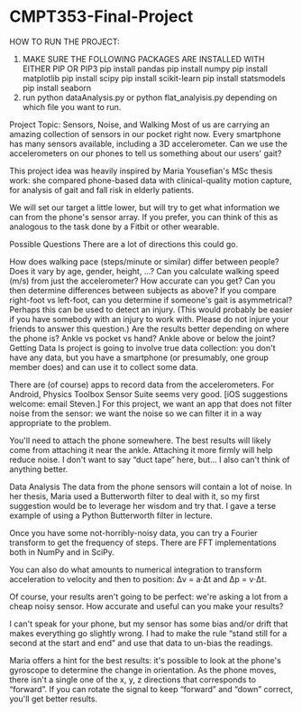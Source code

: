 # CMPT353-Final-Project
HOW TO RUN THE PROJECT:
1) MAKE SURE THE FOLLOWING PACKAGES ARE INSTALLED WITH EITHER PIP OR PIP3
pip install pandas
pip install numpy
pip install matplotlib
pip install scipy
pip install scikit-learn
pip install statsmodels
pip install seaborn
2) run python dataAnalysis.py or python flat_analyisis.py depending on which file you want to run.
   
Project Topic: Sensors, Noise, and Walking
Most of us are carrying an amazing collection of sensors in our pocket right now. Every smartphone has many sensors available, including a 3D accelerometer. Can we use the accelerometers on our phones to tell us something about our users' gait?

This project idea was heavily inspired by Maria Yousefian's MSc thesis work: she compared phone-based data with clinical-quality motion capture, for analysis of gait and fall risk in elderly patients.

We will set our target a little lower, but will try to get what information we can from the phone's sensor array. If you prefer, you can think of this as analogous to the task done by a Fitbit or other wearable.

Possible Questions
There are a lot of directions this could go.

How does walking pace (steps/minute or similar) differ between people? Does it vary by age, gender, height, …?
Can you calculate walking speed (m/s) from just the accelerometer? How accurate can you get? Can you then determine differences between subjects as above?
If you compare right-foot vs left-foot, can you determine if someone's gait is asymmetrical? Perhaps this can be used to detect an injury. (This would probably be easier if you have somebody with an injury to work with. Please do not injure your friends to answer this question.)
Are the results better depending on where the phone is? Ankle vs pocket vs hand? Ankle above or below the joint?
Getting Data
Is project is going to involve true data collection: you don't have any data, but you have a smartphone (or presumably, one group member does) and can use it to collect some data.

There are (of course) apps to record data from the accelerometers. For Android, Physics Toolbox Sensor Suite seems very good. [iOS suggestions welcome: email Steven.] For this project, we want an app that does not filter noise from the sensor: we want the noise so we can filter it in a way appropriate to the problem.

You'll need to attach the phone somewhere. The best results will likely come from attaching it near the ankle. Attaching it more firmly will help reduce noise. I don't want to say “duct tape” here, but… I also can't think of anything better.

Data Analysis
The data from the phone sensors will contain a lot of noise. In her thesis, Maria used a Butterworth filter to deal with it, so my first suggestion would be to leverage her wisdom and try that. I gave a terse example of using a Python Butterworth filter in lecture.

Once you have some not-horribly-noisy data, you can try a Fourier transform to get the frequency of steps. There are FFT implementations both in NumPy and in SciPy.

You can also do what amounts to numerical integration to transform acceleration to velocity and then to position: Δv = a⋅Δt and Δp = v⋅Δt.

Of course, your results aren't going to be perfect: we're asking a lot from a cheap noisy sensor. How accurate and useful can you make your results?

I can't speak for your phone, but my sensor has some bias and/or drift that makes everything go slightly wrong. I had to make the rule “stand still for a second at the start and end” and use that data to un-bias the readings.

Maria offers a hint for the best results: it's possible to look at the phone's gyroscope to determine the change in orientation. As the phone moves, there isn't a single one of the x, y, z directions that corresponds to “forward”. If you can rotate the signal to keep “forward” and “down” correct, you'll get better results.
